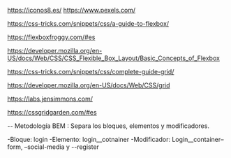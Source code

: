 
https://iconos8.es/
https://www.pexels.com/


https://css-tricks.com/snippets/css/a-guide-to-flexbox/

https://flexboxfroggy.com/#es

https://developer.mozilla.org/en-US/docs/Web/CSS/CSS_Flexible_Box_Layout/Basic_Concepts_of_Flexbox

https://css-tricks.com/snippets/css/complete-guide-grid/

https://developer.mozilla.org/en-US/docs/Web/CSS/grid


https://labs.jensimmons.com/


https://cssgridgarden.com/#es

--
Metodología BEM :
Separa los bloques, elementos y modificadores.

-Bloque: login
-Elemento: login__cotnainer
-Modificador: Login__container–form, –social-media y --register

